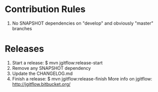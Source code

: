 # Contribution Rules
1. No SNAPSHOT dependencies on "develop" and obviously "master" branches

# Releases  
1. Start a release: $ mvn jgitflow:release-start
2. Remove any SNAPSHOT dependency
3. Update the CHANGELOG.md
4. Finish a release: $ mvn jgitflow:release-finish
More info on jgitflow: http://jgitflow.bitbucket.org/
